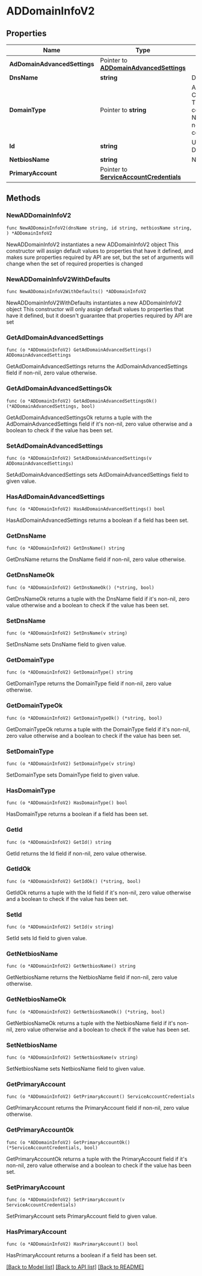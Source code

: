 # ADDomainInfoV2

## Properties

Name | Type | Description | Notes
------------ | ------------- | ------------- | -------------
**AdDomainAdvancedSettings** | Pointer to [**ADDomainAdvancedSettings**](ADDomainAdvancedSettings.md) |  | [optional] 
**DnsName** | **string** | DNS name of the AD Domain. | 
**DomainType** | Pointer to **string** | AD Domain Type. * CONNECTION_SERVER_DOMAIN: The domain having trust with connection server domain. * NO_TRUST_DOMAIN: The domain not having any trust with connection server domain. | [optional] 
**Id** | **string** | Unique SID representing AD Domain. | 
**NetbiosName** | **string** | NetBIOS name of the AD Domain. | 
**PrimaryAccount** | Pointer to [**ServiceAccountCredentials**](ServiceAccountCredentials.md) |  | [optional] 

## Methods

### NewADDomainInfoV2

`func NewADDomainInfoV2(dnsName string, id string, netbiosName string, ) *ADDomainInfoV2`

NewADDomainInfoV2 instantiates a new ADDomainInfoV2 object
This constructor will assign default values to properties that have it defined,
and makes sure properties required by API are set, but the set of arguments
will change when the set of required properties is changed

### NewADDomainInfoV2WithDefaults

`func NewADDomainInfoV2WithDefaults() *ADDomainInfoV2`

NewADDomainInfoV2WithDefaults instantiates a new ADDomainInfoV2 object
This constructor will only assign default values to properties that have it defined,
but it doesn't guarantee that properties required by API are set

### GetAdDomainAdvancedSettings

`func (o *ADDomainInfoV2) GetAdDomainAdvancedSettings() ADDomainAdvancedSettings`

GetAdDomainAdvancedSettings returns the AdDomainAdvancedSettings field if non-nil, zero value otherwise.

### GetAdDomainAdvancedSettingsOk

`func (o *ADDomainInfoV2) GetAdDomainAdvancedSettingsOk() (*ADDomainAdvancedSettings, bool)`

GetAdDomainAdvancedSettingsOk returns a tuple with the AdDomainAdvancedSettings field if it's non-nil, zero value otherwise
and a boolean to check if the value has been set.

### SetAdDomainAdvancedSettings

`func (o *ADDomainInfoV2) SetAdDomainAdvancedSettings(v ADDomainAdvancedSettings)`

SetAdDomainAdvancedSettings sets AdDomainAdvancedSettings field to given value.

### HasAdDomainAdvancedSettings

`func (o *ADDomainInfoV2) HasAdDomainAdvancedSettings() bool`

HasAdDomainAdvancedSettings returns a boolean if a field has been set.

### GetDnsName

`func (o *ADDomainInfoV2) GetDnsName() string`

GetDnsName returns the DnsName field if non-nil, zero value otherwise.

### GetDnsNameOk

`func (o *ADDomainInfoV2) GetDnsNameOk() (*string, bool)`

GetDnsNameOk returns a tuple with the DnsName field if it's non-nil, zero value otherwise
and a boolean to check if the value has been set.

### SetDnsName

`func (o *ADDomainInfoV2) SetDnsName(v string)`

SetDnsName sets DnsName field to given value.


### GetDomainType

`func (o *ADDomainInfoV2) GetDomainType() string`

GetDomainType returns the DomainType field if non-nil, zero value otherwise.

### GetDomainTypeOk

`func (o *ADDomainInfoV2) GetDomainTypeOk() (*string, bool)`

GetDomainTypeOk returns a tuple with the DomainType field if it's non-nil, zero value otherwise
and a boolean to check if the value has been set.

### SetDomainType

`func (o *ADDomainInfoV2) SetDomainType(v string)`

SetDomainType sets DomainType field to given value.

### HasDomainType

`func (o *ADDomainInfoV2) HasDomainType() bool`

HasDomainType returns a boolean if a field has been set.

### GetId

`func (o *ADDomainInfoV2) GetId() string`

GetId returns the Id field if non-nil, zero value otherwise.

### GetIdOk

`func (o *ADDomainInfoV2) GetIdOk() (*string, bool)`

GetIdOk returns a tuple with the Id field if it's non-nil, zero value otherwise
and a boolean to check if the value has been set.

### SetId

`func (o *ADDomainInfoV2) SetId(v string)`

SetId sets Id field to given value.


### GetNetbiosName

`func (o *ADDomainInfoV2) GetNetbiosName() string`

GetNetbiosName returns the NetbiosName field if non-nil, zero value otherwise.

### GetNetbiosNameOk

`func (o *ADDomainInfoV2) GetNetbiosNameOk() (*string, bool)`

GetNetbiosNameOk returns a tuple with the NetbiosName field if it's non-nil, zero value otherwise
and a boolean to check if the value has been set.

### SetNetbiosName

`func (o *ADDomainInfoV2) SetNetbiosName(v string)`

SetNetbiosName sets NetbiosName field to given value.


### GetPrimaryAccount

`func (o *ADDomainInfoV2) GetPrimaryAccount() ServiceAccountCredentials`

GetPrimaryAccount returns the PrimaryAccount field if non-nil, zero value otherwise.

### GetPrimaryAccountOk

`func (o *ADDomainInfoV2) GetPrimaryAccountOk() (*ServiceAccountCredentials, bool)`

GetPrimaryAccountOk returns a tuple with the PrimaryAccount field if it's non-nil, zero value otherwise
and a boolean to check if the value has been set.

### SetPrimaryAccount

`func (o *ADDomainInfoV2) SetPrimaryAccount(v ServiceAccountCredentials)`

SetPrimaryAccount sets PrimaryAccount field to given value.

### HasPrimaryAccount

`func (o *ADDomainInfoV2) HasPrimaryAccount() bool`

HasPrimaryAccount returns a boolean if a field has been set.


[[Back to Model list]](../README.md#documentation-for-models) [[Back to API list]](../README.md#documentation-for-api-endpoints) [[Back to README]](../README.md)


